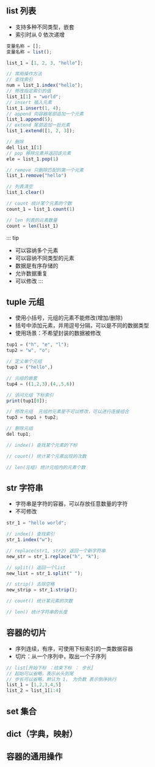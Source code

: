 ## list 列表

- 支持多种不同类型，嵌套
- 索引时从 0 依次递增

```js
变量名称 = [];
变量名称 = list();

list_1 = [1, 2, 3, "hello"];

// 常用操作方法
// 查找索引
num = list_1.index("hello");
// 修改指定索引的值
list_1[1] = "world";
// insert 插入元素
list_1.insert(1, 4);
// append 向容器尾部追加一个元素
list_1.append(5);
// extend 尾部追加一批元素
list_1.extend([1, 2, 3]);

// 删除
del list_1[1]
// pop 移除元素并返回该元素
ele = list_1.pop(1)

// remove 只删除匹配的第一个元素
list_1.remove("hello")

// 列表清空
list_1.clear()

// count 统计某个元素的个数
count_1 = list_1.count(1)

// len 列表的元素数量
count = len(list_1)

```

::: tip

- 可以容纳多个元素
- 可以容纳不同类型的元素
- 数据是有序存储的
- 允许数据重复
- 可以修改
  :::

## tuple 元组

- 使用小括号，元组的元素不能修改(增加/删除)
- 括号中添加元素，并用逗号分隔，可以是不同的数据类型
- 使用场景：不希望封装的数据被修改

```js
tup1 = ("h", "e", "l");
tup2 = "w", "o";

// 定义单个元组
tup3 = ("hello",)

// 元组的嵌套
tup4 = ((1,2,3),(4,,5,6))

// 访问元组 下标索引
print(tup1[0]);

// 修改元组  元组的元素是不可以修改，可以进行连接组合
tup3 = tup1 + tup2;

// 删除元组
del tup1;

// index() 查找某个元素的下标

// count() 统计某个元素出现的次数

// len(元组) 统计元组内的元素个数
```

## str 字符串

- 字符串是字符的容器，可以存放任意数量的字符
- 不可修改

```js
str_1 = "hello world";

// index() 查找索引
str_1.index("w");

// replace(str1, str2) 返回一个新字符串
new_str = str_1.replace("h", "k");

// split() 返回一个list
new_list = str_1.split(" ");

// strip() 去除空格
new_strip = str_1.strip();

// count() 统计某元素的次数

// len() 统计字符串的长度
```

## 容器的切片

- 序列连续，有序，可使用下标索引的一类数据容器
- 切片：从一个序列中，取出一个子序列

```js
// list[开始下标 ：结束下标 ： 步长]
// 起始可以省略，表示从头到尾
// 步长可以省略，默认为 1， 为负数 表示倒序执行
list_1 = [1,2,3,4,5]
list_2 = list_1[1:4]
```

## set 集合

## dict（字典，映射）

## 容器的通用操作
